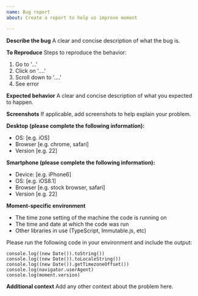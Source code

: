 ```yaml
---
name: Bug report
about: Create a report to help us improve moment

---
```


**Describe the bug**
A clear and concise description of what the bug is.

**To Reproduce**
Steps to reproduce the behavior:
1. Go to '...'
2. Click on '....'
3. Scroll down to '....'
4. See error

**Expected behavior**
A clear and concise description of what you expected to happen.

**Screenshots**
If applicable, add screenshots to help explain your problem.

**Desktop (please complete the following information):**
 - OS: [e.g. iOS]
 - Browser [e.g. chrome, safari]
 - Version [e.g. 22]

**Smartphone (please complete the following information):**
 - Device: [e.g. iPhone6]
 - OS: [e.g. iOS8.1]
 - Browser [e.g. stock browser, safari]
 - Version [e.g. 22]

**Moment-specific environment**

* The time zone setting of the machine the code is running on
* The time and date at which the code was run
* Other libraries in use (TypeScript, Immutable.js, etc)

Please run the following code in your environment and include the output:
```
console.log((new Date()).toString())
console.log((new Date()).toLocaleString())
console.log((new Date()).getTimezoneOffset())
console.log(navigator.userAgent)
console.log(moment.version)
```

**Additional context**
Add any other context about the problem here.
